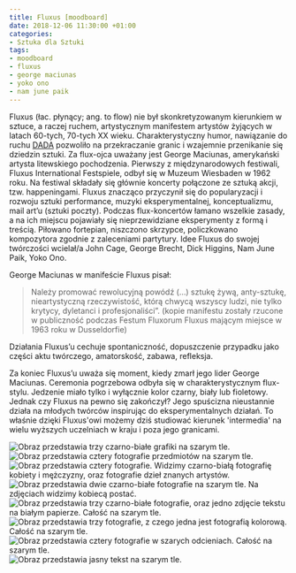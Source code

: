 ```yaml
---
title: Fluxus [moodboard]
date: 2018-12-06 11:30:00 +01:00
categories:
- Sztuka dla Sztuki
tags:
- moodboard
- fluxus
- george maciunas
- yoko ono
- nam june paik
---
```


Fluxus (łac. płynący; ang. to flow) nie był skonkretyzowanym kierunkiem w sztuce, a raczej ruchem, artystycznym manifestem artystów żyjących w latach 60-tych, 70-tych XX wieku. Charakterystyczny humor, nawiązanie do ruchu [DADA](http://sztukauniwersalna.pl/2018-04-05-dadaizm-moodboard) pozwoliło na przekraczanie granic i wzajemnie przenikanie się dziedzin sztuki. Za flux-ojca uważany jest George Maciunas, amerykański artysta litewskiego pochodzenia. Pierwszy z międzynarodowych festiwali, Fluxus International Festspiele, odbył się w Muzeum Wiesbaden w 1962 roku. Na festiwal składały się głównie koncerty połączone ze sztuką akcji, tzw. happeningami. Fluxus znacząco przyczynił się do popularyzacji i rozwoju sztuki performance, muzyki eksperymentalnej, konceptualizmu, mail art’u (sztuki poczty). Podczas flux-koncertów łamano wszelkie zasady, a na ich miejscu pojawiały się nieprzewidziane eksperymenty z formą i treścią. Piłowano fortepian, niszczono skrzypce, policzkowano kompozytora zgodnie z zaleceniami partytury. Idee Fluxus do swojej twórczości wcielał/a John Cage, George Brecht, Dick Higgins, Nam June Paik, Yoko Ono. 

George Maciunas w manifeście Fluxus pisał:


> Należy promować rewolucyjną powódź (…) sztukę żywą, anty-sztukę, nieartystyczną rzeczywistość, którą chwycą wszyscy ludzi, nie tylko krytycy, dyletanci i profesjonaliści”.
(kopie manifestu zostały rzucone w publiczność podczas Festum Fluxorum Fluxus mającym miejsce w 1963 roku w Dusseldorfie)


Działania Fluxus’u cechuje spontaniczność, dopuszczenie przypadku jako części aktu twórczego, amatorskość, zabawa, refleksja. 


Za koniec Fluxus’u uważa się moment, kiedy zmarł jego lider George Maciunas. Ceremonia pogrzebowa odbyła się w charakterystycznym flux-stylu. Jedzenie miało tylko i wyłącznie kolor czarny, biały lub fioletowy.
Jednak czy Fluxus na pewno się zakończył? Jego spuścizna nieustannie działa na młodych twórców inspirując do eksperymentalnych działań. To właśnie dzięki Fluxus'owi możemy dziś studiować kierunek 'intermedia' na wielu wyższych uczelniach w kraju i poza jego granicami. 



![Obraz przedstawia trzy czarno-białe grafiki na szarym tle.](https://assets2.ello.co/uploads/asset/attachment/8596053/ello-optimized-b16c9890.jpg)
![Obraz przedstawia cztery fotografie przedmiotów na szarym tle.](https://assets2.ello.co/uploads/asset/attachment/8596056/ello-optimized-fddc1289.jpg)
![Obraz przedstawia cztery fotografie. Widzimy czarno-białą fotografię kobiety i mężczyzny, oraz fotografie dzieł znanych artystów.](https://assets1.ello.co/uploads/asset/attachment/8596060/ello-optimized-a429436d.jpg)
![Obraz przedstawia dwie czarno-białe fotografie na szarym tle. Na zdjęciach widzimy kobiecą postać.](https://assets0.ello.co/uploads/asset/attachment/8596064/ello-optimized-33f18cdf.jpg)
![Obraz przedstawia trzy czarno-białe fotografie, oraz jedno zdjęcie tekstu na białym papierze. Całość na szarym tle.](https://assets2.ello.co/uploads/asset/attachment/8596074/ello-optimized-4911291f.jpg)
![Obraz przedstawia trzy fotografie, z czego jedna jest fotografią kolorową. Całość na szarym tle.](https://assets0.ello.co/uploads/asset/attachment/8596080/ello-optimized-3c365d1c.jpg)
![Obraz przedstawia cztery fotografie w szarych odcieniach. Całość na szarym tle.](https://assets0.ello.co/uploads/asset/attachment/8596082/ello-optimized-40b8a51c.jpg)
![Obraz przedstawia jasny tekst na szarym tle.](https://assets1.ello.co/uploads/asset/attachment/8596224/ello-optimized-c680e0d6.jpg)